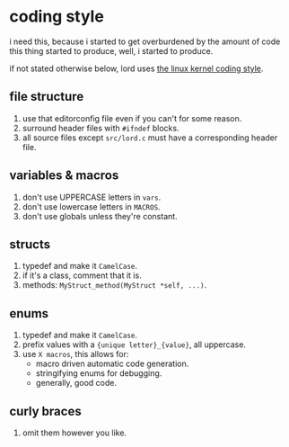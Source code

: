# coding style

i need this, because i started to get overburdened by the amount of code this
thing started to produce, well, i started to produce.

if not stated otherwise below, lord uses [the linux kernel coding style](https://www.kernel.org/doc/html/v4.10/process/coding-style.html).


## file structure
1. use that editorconfig file even if you can't for some reason.
2. surround header files with `#ifndef` blocks.
3. all source files except `src/lord.c` must have a corresponding header file.


## variables & macros
1. don't use UPPERCASE letters in `vars`.
2. don't use lowercase letters in `MACROS`.
3. don't use globals unless they're constant.


## structs
1. typedef and make it `CamelCase`.
2. if it's a class, comment that it is.
3. methods: `MyStruct_method(MyStruct *self, ...)`.


## enums
1. typedef and make it `CamelCase`.
2. prefix values with a `{unique letter}_{value}`, all uppercase.
3. use `X macros`, this allows for:
	- macro driven automatic code generation.
	- stringifying enums for debugging.
	- generally, good code.


## curly braces
1. omit them however you like.
